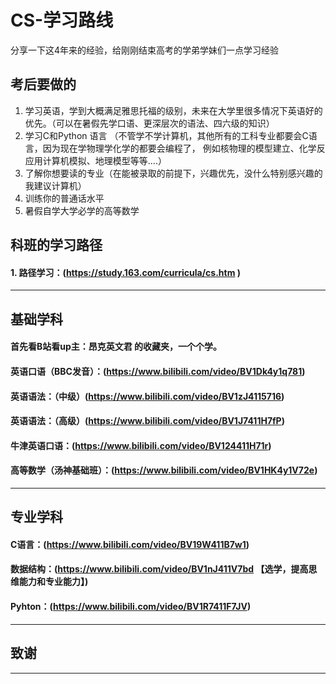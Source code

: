 # CS-学习路线
分享一下这4年来的经验，给刚刚结束高考的学弟学妹们一点学习经验

## 考后要做的
1. 学习英语，学到大概满足雅思托福的级别，未来在大学里很多情况下英语好的优先。（可以在暑假先学口语、更深层次的语法、四六级的知识）
2. 学习C和Python 语言
（不管学不学计算机，其他所有的工科专业都要会C语言，因为现在学物理学化学的都要会编程了，
  例如核物理的模型建立、化学反应用计算机模拟、地理模型等等....）
3. 了解你想要读的专业（在能被录取的前提下，兴趣优先，没什么特别感兴趣的我建议计算机）
4. 训练你的普通话水平
5. 暑假自学大学必学的高等数学
## 科班的学习路径
#### 1. 路径学习：(https://study.163.com/curricula/cs.htm )
---
## 基础学科
#### 首先看B站看up主：昂克英文君 的收藏夹，一个个学。
#### 英语口语（BBC发音）：(https://www.bilibili.com/video/BV1Dk4y1q781)
#### 英语语法：（中级）(https://www.bilibili.com/video/BV1zJ4115716)
#### 英语语法：（高级）(https://www.bilibili.com/video/BV1J7411H7fP)
#### 牛津英语口语：(https://www.bilibili.com/video/BV124411H71r)
#### 高等数学（汤神基础班）：(https://www.bilibili.com/video/BV1HK4y1V72e)
---
## 专业学科

#### C语言：(https://www.bilibili.com/video/BV19W411B7w1)
#### 数据结构：(https://www.bilibili.com/video/BV1nJ411V7bd 【选学，提高思维能力和专业能力】)
#### Pyhton：(https://www.bilibili.com/video/BV1R7411F7JV)
---
## 致谢

----------------------------------------------------------------------------------------------------------------------------------------------------

